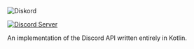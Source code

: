 ![Diskord](https://user-images.githubusercontent.com/12981608/40595482-b627cc7a-6202-11e8-9019-b25367e56d3e.png) 

[![Discord Server](https://discordapp.com/api/guilds/450082907185479700/widget.png?style=shield)](https://discord.gg/27trEwn)

An implementation of the Discord API written entirely in Kotlin.
